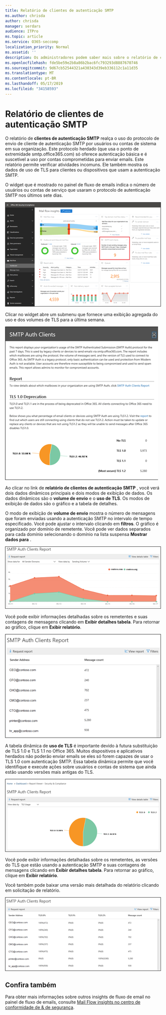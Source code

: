 ```yaml
---
title: Relatório de clientes de autenticação SMTP
ms.author: chrisda
author: chrisda
manager: serdars
audience: ITPro
ms.topic: article
ms.service: O365-seccomp
localization_priority: Normal
ms.assetid: ''
description: Os administradores podem saber mais sobre o relatório de clientes de autenticação SMTP no painel de fluxo de emails no centro de conformidade do & de segurança.
ms.openlocfilehash: fde5be59e2b8a86b2bac6fc793293d8887670746
ms.sourcegitcommit: 9d67cb52544321a430343d39eb336112c1a11d35
ms.translationtype: MT
ms.contentlocale: pt-BR
ms.lasthandoff: 05/17/2019
ms.locfileid: "34158593"
---
```

# <a name="smtp-auth-clients-report"></a>Relatório de clientes de autenticação SMTP

O relatório de **clientes de autenticação SMTP** realça o uso do protocolo de envio de cliente de autenticação SMTP por usuários ou contas de sistema em sua organização. Este protocolo herdado (que usa o ponto de extremidade smtp.office365.com) só oferece autenticação básica e é suscetível a uso por contas comprometidas para enviar emails.  Este relatório permite verificar atividades incomuns. Ele também mostra os dados de uso de TLS para clientes ou dispositivos que usam a autenticação SMTP.

O widget que é mostrado no painel de fluxo de emails indica o número de usuários ou contas de serviço que usaram o protocolo de autenticação SMTP nos últimos sete dias.

![O relatório de clientes de autenticação SMTP no painel de fluxo de emails no centro de conformidade do & de segurança](media/smtp-auth-clients-report-selected.png)

Clicar no widget abre um submenu que fornece uma exibição agregada do uso e dos volumes de TLS para a última semana.

![O submenu no relatório de clientes de autenticação SMTP](media/smtp-auth-clients-flyout.png)

Ao clicar no link de **relatório de clientes de autenticação SMTP** , você verá dois dados dinâmicos principais e dois modos de exibição de dados. Os dados dinâmicos são o **volume de envio** e o **uso de TLS**. Os modos de exibição de dados são o gráfico e a tabela de detalhes.

O modo de exibição de **volume de envio** mostra o número de mensagens que foram enviadas usando a autenticação SMTP no intervalo de tempo especificado. Você pode ajustar o intervalo clicando em **filtros**. O gráfico é organizado por domínio de remetente. Você pode ver dados separados para cada domínio selecionando o domínio na lista suspensa **Mostrar dados para** .

![Enviando o volume no relatório de clientes de autenticação SMTP](media/smtp-auth-clients-report-sending-volume.png)

Você pode exibir informações detalhadas sobre os remetentes e suas contagens de mensagens clicando em **Exibir detalhes tabela**. Para retornar ao gráfico, clique em **Exibir relatório**.

![Tabela de detalhes para o envio de volume no relatório de clientes de autenticação SMTP](media/smtp-auth-clients-report-details-sending-volume.png)

A tabela dinâmica de **uso de TLS** é importante devido à futura substituição de TLS 1.0 e TLS 1.1 no Office 365. Muitos dispositivos e aplicativos herdados não poderão enviar emails se eles só forem capazes de usar o TLS 1.0 com autenticação SMTP. Essa tabela dinâmica permite que você identifique e execute ações sobre usuários e contas de sistema que ainda estão usando versões mais antigas do TLS.

![Uso de TLS no relatório de clientes de autenticação SMTP](media/smtp-auth-clients-report-tls-usage.png)

Você pode exibir informações detalhadas sobre os remetentes, as versões do TLS que estão usando a autenticação SMTP e suas contagens de mensagens clicando em **Exibir detalhes tabela**. Para retornar ao gráfico, clique em **Exibir relatório**.

Você também pode baixar uma versão mais detalhada do relatório clicando em solicitação de relatório.

![Tabela de detalhes para uso de TLS no relatório de clientes de autenticação SMTP](media/smtp-auth-clients-report-details-tls-usage.png)

## <a name="see-also"></a>Confira também

Para obter mais informações sobre outros insights de fluxo de email no painel de fluxo de emails, consulte [Mail Flow insights no centro de conformidade de & de segurança](mail-flow-insights-v2.md).
